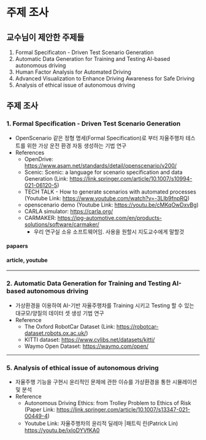 # 주제 조사

## 교수님이 제안한 주제들
1. Formal Specificaton - Driven Test Scenario Generation
2. Automatic Data Generation for Training and Testing AI-based autonomous driving
3. Human Factor Analysis for Automated Driving
4. Advanced Visualization to Enhance Driving Awareness for Safe Driving
5. Analysis of ethical issue of autonomous driving

## 주제 조사

### 1. Formal Specification - Driven Test Scenario Generation

- OpenScenario 같은 정형 명세(Formal Specification)로 부터 자율주행차 테스트를 위한 가상 운전 환경 자동 생성하는 기법 연구
- References
  - OpenDrive: https://www.asam.net/standards/detail/openscenario/v200/
  - Scenic: Scenic: a language for scenario specification and data Generation (Link: https://link.springer.com/article/10.1007/s10994-021-06120-5)
  - TECH TALK - How to generate scenarios with automated processes (Youtube Link: https://www.youtube.com/watch?v=-3LIb9fnpRQ)
  - openscenario demo (Youtube Link: https://youtu.be/cMKqOwDxvBg)
  - CARLA simulator: https://carla.org/
  - CARMAKER: https://ipg-automotive.com/en/products-solutions/software/carmaker/
    - 우리 연구실 소유 소프트웨어임. 사용을 원할시 지도교수에게 말할것

#### papaers

#### article, youtube

---

### 2. Automatic Data Generation for Training and Testing AI-based autonomous driving

- 가상환경을 이용하여 AI-기반 자율주행차를 Training 시키고 Testing 할 수 있는 대규모/양질의 데이터 셋 생성 기법 연구
- Reference
  - The Oxford RobotCar Dataset (Link: https://robotcar-dataset.robots.ox.ac.uk/)
  - KITTI dataset: https://www.cvlibs.net/datasets/kitti/
  - Waymo Open Dataset: https://waymo.com/open/

---
  
### 5. Analysis of ethical issue of autonomous driving

- 자율주행 기능을 구현시 윤리적인 문제에 관한 이슈를 가상환경을 통한 시뮬레이션 및 분석
- Reference
  - Autonomous Driving Ethics: from Trolley Problem to Ethics of Risk (Paper Link: https://link.springer.com/article/10.1007/s13347-021-00449-4)
  - Youtube Link: 자율주행차의 윤리적 딜레마 |패트릭 린(Patrick Lin) https://youtu.be/ixIoDYVfKA0